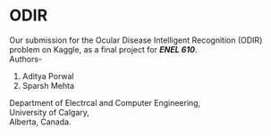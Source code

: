 # ODIR
Our submission for the Ocular Disease Intelligent Recognition (ODIR) problem on Kaggle, as a final project for ***ENEL 610***.  
Authors-
  1) Aditya Porwal
  2) Sparsh Mehta 

Department of Electrcal and Computer Engineering,  
University of Calgary,  
Alberta, Canada.
